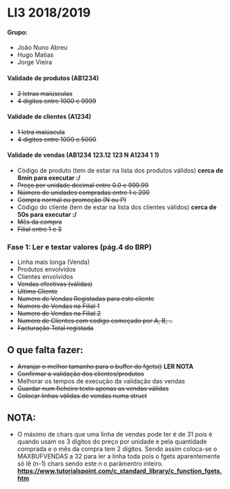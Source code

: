 # LI3 2018/2019

#### Grupo: 
* João Nuno Abreu
* Hugo Matias
* Jorge Vieira

#### Validade de produtos (AB1234)
* ~~2 letras maiúsculas~~
* ~~4 dígitos entre 1000 e 9999~~

#### Validade de clientes (A1234)
* ~~1 letra maiúscula~~
* ~~4 dígitos entre 1000 e 5000~~

#### Validade de vendas (AB1234 123.12 123 N A1234 1 1)
* Código de produto (tem de estar na lista dos produtos válidos) **cerca de 8min para executar :/**
* ~~Preço por unidade decimal entre 0.0 e 999.99~~
* ~~Número de unidades compradas entre 1 e 200~~
* ~~Compra normal ou promoção (N ou P)~~
* Código do cliente (tem de estar na lista dos clientes válidos) **cerca de 50s para executar :/**
* ~~Mês da compra~~
* ~~Filial entre 1 e 3~~

### Fase 1: Ler e testar valores (pág.4 do BRP)
* Linha mais longa (Venda)
* Produtos envolvidos
* Clientes envolvidos
* ~~Vendas efectivas (válidas)~~
* ~~Ultimo Cliente~~
* ~~Numero de Vendas Registadas para este cliente~~
* ~~Numero de Vendas na Filial 1~~
* ~~Numero de Vendas na Filial 2~~
* ~~Numero de Clientes com codigo começado por A, B, ..~~
* ~~Facturação Total registada~~

## O que falta fazer:
* ~~Arranjar o melhor tamanho para o buffer do fgets()~~ **LER NOTA**
* ~~Confirmar a validação dos clientes/produtos~~
* Melhorar os tempos de execução da validação das vendas
* ~~Guardar num ficheiro texto apenas as vendas válidas~~
* ~~Colocar linhas válidas de vendas numa struct~~

## NOTA:
* O máximo de chars que uma linha de vendas pode ter é de 31 pois é quando usam os 3 dígitos do preço por unidade e pela quantidade comprada e o mês da compra tem 2 dígitos. Sendo assim coloca-se o MAXBUFVENDAS a 32 para ler a linha toda pois o fgets aparentemente só lê (n-1) chars sendo este n o parâmentro inteiro.
**https://www.tutorialspoint.com/c_standard_library/c_function_fgets.htm** 